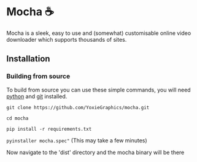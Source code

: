 # Mocha ☕
Mocha is a sleek, easy to use and (somewhat) customisable online video downloader which supports thousands of sites.

## Installation
### Building from source
To build from source you can use these simple commands, you will need [python](https://www.python.org/downloads/) and [git](https://git-scm.com/downloads) installed.

``git clone https://github.com/YoxieGraphics/mocha.git``

``cd mocha``

``pip install -r requirements.txt``

``pyinstaller mocha.spec"`` (This may take a few minutes)

Now navigate to the 'dist' directory and the mocha binary will be there
